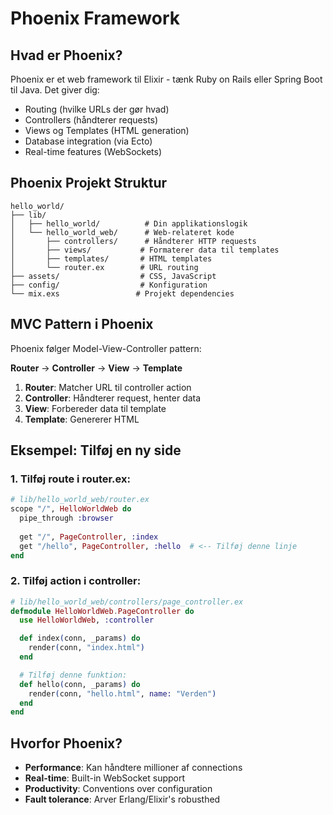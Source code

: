 # Phoenix Framework

## Hvad er Phoenix?

Phoenix er et web framework til Elixir - tænk Ruby on Rails eller Spring Boot til Java. Det giver dig:

* Routing (hvilke URLs der gør hvad)
* Controllers (håndterer requests)
* Views og Templates (HTML generation)
* Database integration (via Ecto)
* Real-time features (WebSockets)

## Phoenix Projekt Struktur

```
hello_world/
├── lib/
│   ├── hello_world/          # Din applikationslogik
│   └── hello_world_web/      # Web-relateret kode
│       ├── controllers/      # Håndterer HTTP requests
│       ├── views/           # Formaterer data til templates
│       ├── templates/       # HTML templates
│       └── router.ex        # URL routing
├── assets/                  # CSS, JavaScript
├── config/                  # Konfiguration
└── mix.exs                 # Projekt dependencies
```

## MVC Pattern i Phoenix

Phoenix følger Model-View-Controller pattern:

**Router** → **Controller** → **View** → **Template**

1. **Router**: Matcher URL til controller action
2. **Controller**: Håndterer request, henter data
3. **View**: Forbereder data til template
4. **Template**: Genererer HTML

## Eksempel: Tilføj en ny side

### 1. Tilføj route i router.ex:

```elixir
# lib/hello_world_web/router.ex
scope "/", HelloWorldWeb do
  pipe_through :browser
  
  get "/", PageController, :index
  get "/hello", PageController, :hello  # <-- Tilføj denne linje
end
```

### 2. Tilføj action i controller:

```elixir
# lib/hello_world_web/controllers/page_controller.ex
defmodule HelloWorldWeb.PageController do
  use HelloWorldWeb, :controller

  def index(conn, _params) do
    render(conn, "index.html")
  end

  # Tilføj denne funktion:
  def hello(conn, _params) do
    render(conn, "hello.html", name: "Verden")
  end
end
```

## Hvorfor Phoenix?

* **Performance**: Kan håndtere millioner af connections
* **Real-time**: Built-in WebSocket support
* **Productivity**: Conventions over configuration
* **Fault tolerance**: Arver Erlang/Elixir's robusthed